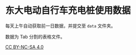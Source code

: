 # 东大电动自行车充电桩使用数据

每天上午自动获取前一日数据，并提交至 `data` 文件夹。

数据为 Tab 分割的表格文件。

[CC BY-NC-SA 4.0](https://creativecommons.org/licenses/by-nc-sa/4.0/)
